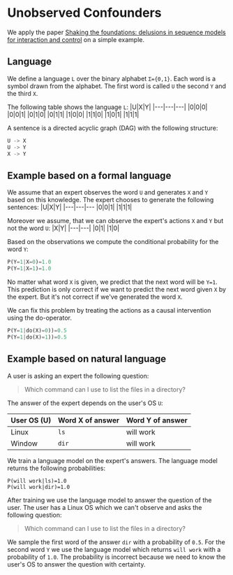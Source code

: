# Unobserved Confounders
We apply the paper [Shaking the foundations: delusions in sequence models for interaction and control](https://arxiv.org/abs/2110.10819) on a simple example.

## Language
We define a language `L` over the binary alphabet `Σ={0,1}`. Each word is a symbol drawn from the alphabet. The first word is called `U` the second `Y` and the third `X`.

The following table shows the language `L`:
|U|X|Y|
|---|---|---|
|0|0|0|
|0|0|1|
|0|1|0|
|0|1|1|
|1|0|0|
|1|1|0|
|1|0|1|
|1|1|1|


A sentence is a directed acyclic graph (DAG) with the following structure:
``` Python
U -> X 
U -> Y
X -> Y
```

## Example based on a formal language
We assume that an expert observes the word `U` and generates `X` and `Y` based on this knowledge. The expert chooses to generate the following sentences:
|U|X|Y|
|---|---|---
|0|0|1|
|1|1|1|

Moreover we assume, that we can observe the expert's actions `X` and `Y` but not the word `U`:
|X|Y|
|---|---|
|0|1|
|1|0|

Based on the observations we compute the conditional probability for the word `Y`:
``` Python
P(Y=1|X=0)=1.0
P(Y=1|X=1)=1.0
```
No matter what word `X` is given, we predict that the next word will be `Y=1`. This prediction is only correct if we want to predict the next word given `X` by the expert. But it's not correct if we've generated the word `X`.

We can fix this problem by treating the actions as a causal intervention using the do-operator.
```Python
P(Y=1|do(X)=0))=0.5
P(Y=1|do(X)=1))=0.5
```

## Example based on natural language
A user is asking an expert the following question:
>  Which command can I use to list the files in a directory?

The answer of the expert depends on the user's OS `U`:

|User OS (U)|Word X of answer| Word Y of answer
|---|---|---|
|Linux|`ls` | will work|
|Window|`dir` | will work|

We train a language model on the expert's answers. The language model returns the following probabilities:
``` 
P(will work|ls)=1.0
P(will work|dir)=1.0
``` 

After training we use the language model to answer the question of the user. The user has a Linux OS which we can't observe and asks the following question:
>  Which command can I use to list the files in a directory?

We sample the first word of the answer `dir` with a probability of `0.5`. For the second word `Y` we use the language model which returns `will work` with a probability of `1.0`. The probability is incorrect because we need to know the user's OS to answer the question with certainty.

